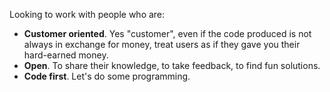Looking to work with people who are:
-	**Customer oriented**. Yes "customer", even if the code produced is not always in exchange for money, treat users as if they gave you their hard-earned money.
-	**Open**. To share their knowledge, to take feedback, to find fun solutions.
-	**Code first**. Let's do some programming.

